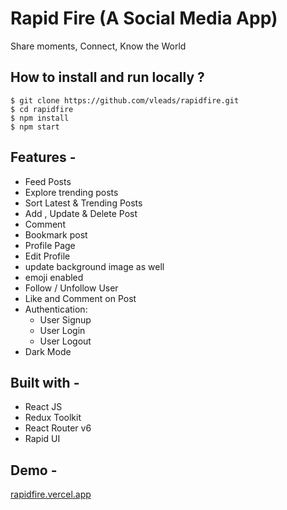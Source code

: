 # Rapid Fire (A Social Media App)

Share moments,
Connect,
Know the World

</div>

## **How to install and run locally ?**

```
$ git clone https://github.com/vleads/rapidfire.git
$ cd rapidfire
$ npm install
$ npm start
```

## **Features -**

- Feed Posts
- Explore trending posts
- Sort Latest & Trending Posts
- Add , Update & Delete Post
- Comment
- Bookmark post
- Profile Page
- Edit Profile
- update background image as well
- emoji enabled
- Follow / Unfollow User
- Like and Comment on Post
- Authentication:
  - User Signup
  - User Login
  - User Logout
- Dark Mode

## **Built with -**

- React JS
- Redux Toolkit
- React Router v6
- Rapid UI

## **Demo -**

[rapidfire.vercel.app](https://rapidfire.vercel.app)
